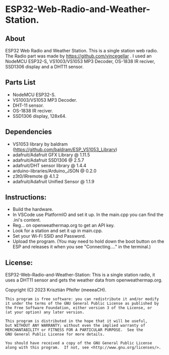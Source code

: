 # ESP32-Web-Radio-and-Weather-Station.

## About
ESP32 Web Radio and Weather Station. This is a single station web radio. The Radio part was made by https://github.com/vincegellar . I used an NodeMCU ESP32-S, VS1003/VS1053 MP3 Decoder, OS-1838 IR reciver, SSD1306 display and a DHT11 sensor.

## Parts List
- NodeMCU ESP32-S.
- VS1003/VS1053 MP3 Decoder.
- DHT-11 sensor.
- OS-1838 IR reciver.
- SSD1306 display, 128x64.

## Dependencies
- VS1053 library by baldram (https://github.com/baldram/ESP_VS1053_Library)
- adafruit/Adafruit GFX Library @ 1.11.5
- adafruit/Adafruit SSD1306 @ 2.5.7
- adafruit/DHT sensor library @ 1.4.4
- arduino-libraries/Arduino_JSON @ 0.2.0
- z3t0/IRremote @ 4.1.2
- adafruit/Adafruit Unified Sensor @ 1.1.9

## Instructions:
- Build the hardware.
- In VSCode use PlatformIO and set it up. In the main.cpp you can find the .ini's content.
- Reg... on openweathermap.org to get an API key.
- Look for a station and set it up in main.cpp.
- Set your Wi-Fi SSID and Password.
- Upload the program. (You may need to hold down the boot button on the ESP and releases it when you see "Connecting...." in the terminal.)

## License:
ESP32-Web-Radio-and-Weather-Station: This is a single station radio, it uses a DHT11 sensor and gets the weather data from openweathermap.org.

Copyright (C) 2023 Krisztián Pfeifer (meeeaCH).

    This program is free software: you can redistribute it and/or modify
    it under the terms of the GNU General Public License as published by
    the Free Software Foundation, either version 3 of the License, or
    (at your option) any later version.

    This program is distributed in the hope that it will be useful,
    but WITHOUT ANY WARRANTY; without even the implied warranty of
    MERCHANTABILITY or FITNESS FOR A PARTICULAR PURPOSE.  See the
    GNU General Public License for more details.

    You should have received a copy of the GNU General Public License
    along with this program.  If not, see <http://www.gnu.org/licenses/>.
